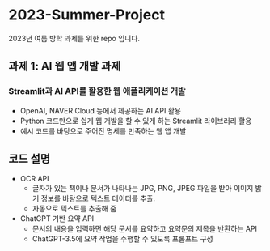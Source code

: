 # 2023-Summer-Project
2023년 여름 방학 과제를 위한 repo 입니다.

## 과제 1: AI 웹 앱 개발 과제
### Streamlit과 AI API를 활용한 웹 애플리케이션 개발​
- OpenAI, NAVER Cloud 등에서 제공하는 AI API 활용​
- Python 코드만으로 쉽게 웹 개발을 할 수 있게 하는 Streamlit 라이브러리 활용​
- 예시 코드를 바탕으로 주어진 명세를 만족하는 웹 앱 개발​

## 코드 설명
- OCR API
  - 글자가 있는 책이나 문서가 나타나는 JPG, PNG, JPEG 파일을 받아 이미지 밝기 정보를 바탕으로 텍스트 데이터를 추출.
  - 자동으로 텍스트를 추출해 줌
- ChatGPT 기반 요약 API
  - 문서의 내용을 입력하면 해당 문서를 요약하고 요약문의 제목을 반환하는 API
  - ChatGPT-3.5에 요약 작업을 수행할 수 있도록 프롬프트 구성
